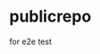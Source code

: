 # publicrepo
for e2e test











































































































































































































































































































































































































































































































































































































































































































































































































































































































































































































































































































































































































































































































































































































































































































































































































































































































































































































































































































































































































































































































































































































































































































































































































































































































































































































































































































































































































































































































































































































































































































































































